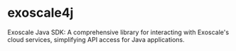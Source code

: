 # exoscale4j
Exoscale Java SDK: A comprehensive library for interacting with Exoscale's cloud services, simplifying API access for Java applications.
